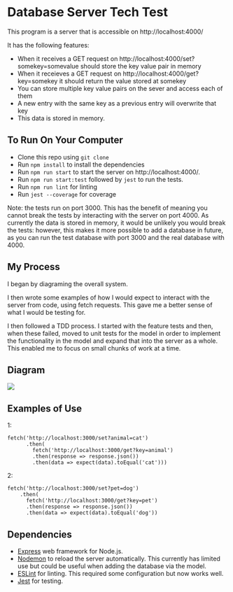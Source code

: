 # Database Server Tech Test

This program is a server that is accessible on http://localhost:4000/

It has the following features:

* When it receives a GET request on http://localhost:4000/set?somekey=somevalue should store the key value pair in memory
* When it receieves a GET request on http://localhost:4000/get?key=somekey it should return the value stored at somekey
* You can store multiple key value pairs on the sever and access each of them
* A new entry with the same key as a previous entry will overwrite that key
* This data is stored in memory.

To Run On Your Computer
---------------------
* Clone this repo using `git clone`
* Run `npm install` to install the dependencies
* Run `npm run start` to start the server on http://localhost:4000/. 
* Run `npm run start:test` followed by `jest` to run the tests. 
* Run `npm run lint` for linting
* Run `jest --coverage` for coverage

Note: the tests run on port 3000. This has the benefit of meaning you cannot break the tests by interacting with the server on port 4000. As currently the data is stored in memory, it would be unlikely you would break the tests: however, this makes it more possible to add a database in future, as you can run the test database with port 3000 and the real database with 4000.

My Process
------------
I began by diagraming the overall system.

I then wrote some examples of how I would expect to interact with the server from code, using fetch requests. This gave me a better sense of what I would be testing for.

I then followed a TDD process. I started with the feature tests and then, when these failed, moved to unit tests for the model in order to implement the functionality in the model and expand that into the server as a whole. This enabled me to focus on small chunks of work at a time.

Diagram
---------
![](images/design.png?raw=true)

Examples of Use 
-----------------
1:
```
fetch('http://localhost:3000/set?animal=cat')
      .then(
        fetch('http://localhost:3000/get?key=animal')
        .then(response => response.json())
        .then(data => expect(data).toEqual('cat')))
```
2:
```
fetch('http://localhost:3000/set?pet=dog')
    .then(
      fetch('http://localhost:3000/get?key=pet')
      .then(response => response.json())
      .then(data => expect(data).toEqual('dog'))
```

Dependencies
------
- [Express](https://expressjs.com/) web framework for Node.js.
- [Nodemon](https://nodemon.io/) to reload the server automatically. This currently has limited use but could be useful when adding the database via the model.
- [ESLint](https://eslint.org) for linting. This required some configuration but now works well.
- [Jest](https://jestjs.io/) for testing.

